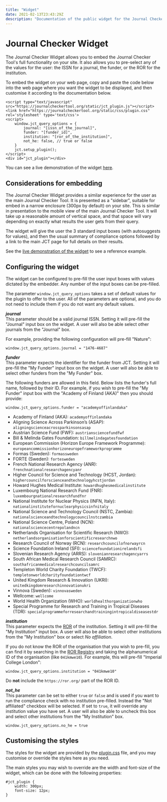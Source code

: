 ```yaml
---
title: "Widget"
date: 2021-02-13T23:43:29Z
description: "Documentation of the public widget for the Journal Checker Tool: Plan S Compliance Validator."
---
```


# Journal Checker Widget

The Journal Checker Widget allows you to embed the Journal Checker Tool's full functionality on your site. It also 
allows you to pre-select any of the values for the user: the ISSN for a journal, the funder, or the ROR for the institution.

To embed the widget on your web page, copy and paste the code below into the web page where you want the widget to be displayed,
and then customise it according to the documentation below.

```code
<script type="text/javascript" src="https://journalcheckertool.org/static/jct_plugin.js"></script>
<link href="https://journalcheckertool.org/static/css/plugin.css" rel='stylesheet' type='text/css'>
<script>
    window.jct_query_options = {
        journal: "[issn_of_the_journal]",
        funder: "[funder_id]",
        institution: "[ror_of_the_institution]",
        not_he: false, // true or false
    }
    jct.setup_plugin();
</script>
<div id="jct_plugin"></div>
```

You can see a live demonstration of the widget [here](/widget-example).

## Considerations for embedding

The Journal Checker Widget provides a similar experience for the user as the main Journal Checker Tool.  It is presented
as a "sidebar", suitable for embed in a narrow enclosure (300px by default) on your site. This is similar in presentation
to the mobile view of the main Journal Checker Tool.  It will take up a reasonable amount of vertical space, and that
space will vary depending on exactly what results the user gets from their query.

The widget will give the user the 3 standard input boxes (with autosuggests for values), and then the usual summary
of compliance options followed by a link to the main JCT page for full details on their results.

See the [live demonstration of the widget](/widget-example) to see a reference example.

## Configuring the widget

The widget can be configured to pre-fill the user input boxes with values dictated by the embedder.  Any number of the
input boxes can be pre-filled.

The parameter `window.jct_query_options` takes a set of default values for the plugin to offer to the user. 
All of the parameters are optional, and you do not need to include them if you do not want any default values.

***journal***    
This parameter should be a valid journal ISSN.
Setting it will pre-fill the "Journal" input box on the widget.
A user will also be able select other journals from the "Journal" box.

For example, providing the following configuration will pre-fill "Nature": 

```code
window.jct_query_options.journal = "1476-4687"
```

***funder***    
This parameter expects the identifier for the funder from JCT.
Setting it will pre-fill the "My Funder" input box on the widget.
A user will also be able to select other funders from the "My Funder" box.

The following funders are allowed in this field.  Below lists the funder's full name, followed by
their ID.  For example, if you wish to pre-fill the "My Funder" input box with the "Academy of Finland (AKA)"
then you should provide: 

```code
window.jct_query_options.funder = "academyoffinlandaka"
```

* Academy of Finland (AKA): `academyoffinlandaka`
* Aligning Science Across Parkinson’s (ASAP): `aligningscienceacrossparkinsonsasap`
* Austrian Science Fund (FWF): `austriansciencefundfwf`
* Bill & Melinda Gates Foundation: `billmelindagatesfoundation`
* European Commission (Horizon Europe Framework Programme): `europeancommissionhorizoneuropeframeworkprogramme`
* Formas (Sweden): `formassweden`
* FORTE (Sweden): `fortesweden`
* French National Research Agency (ANR): `frenchnationalresearchagencyanr`
* Higher Council for Science and Technology (HCST, Jordan): `highercouncilforscienceandtechnologyhcstjordan`
* Howard Hughes Medical Institute: `howardhughesmedicalinstitute`
* Luxembourg National Research Fund (FNR): `luxembourgnationalresearchfundfnr`
* National Institute for Nuclear Physics (INFN, Italy): `nationalinstitutefornuclearphysicsinfnitaly`
* National Science and Technology Council (NSTC, Zambia): `nationalscienceandtechnologycouncilnstczambia`
* National Science Centre, Poland (NCN): `nationalsciencecentrepolandncn`
* Netherlands Organisation for Scientific Research (NWO): `netherlandsorganisationforscientificresearchnwo`
* Research Council of Norway (RCN): `researchcouncilofnorwayrcn`
* Science Foundation Ireland (SFI): `sciencefoundationirelandsfi`
* Slovenian Research Agency (ARRS): `slovenianresearchagencyarrs`
* South African Medical Research Council (SAMRC): `southafricanmedicalresearchcouncilsamrc`
* Templeton World Charity Foundation (TWCF): `templetonworldcharityfoundationtwcf`
* United Kingdom Research & Innovation (UKRI): `unitedkingdomresearchinnovationukri`
* Vinnova (Sweden): `vinnovasweden`
* Wellcome: `wellcome`
* World Health Organization (WHO): `worldhealthorganizationwho`
* Special Programme for Research and Training in Tropical Diseases (TDR): `specialprogrammeforresearchandtrainingintropicaldiseasestdr`


***institution***    
This parameter expects the [ROR](https://ror.org) of the institution.
Setting it will pre-fill the "My Institution" input box.
A user will also be able to select other institutions from the "My Institution" box or select _No affiliation_.

If you do not know the ROR of the organisation that you wish to pre-fill, you can find it by searching in
the [ROR Registry](https://ror.org/) and taking the alphanumerical ID of the organisation (like `041kmwe10`).
For example, this will pre-fill "Imperial College London": 

```code
window.jct_query_options.institution = "041kmwe10"  
```
Do **not** include the `https://ror.org/` part of the ROR ID.

***not_he***    
This parameter can be set to either `true` or `false` and is used if you want to run the compliance check with no 
institution pre-filled. Instead the "Not affiliated" checkbox will be selected.
If set to `true`, it will override any institution value you have set.
A user will also be able to uncheck this box and select other institutions from the "My Institution" box.

```code
window.jct_query_options.no_he = true
```

## Customising the styles

The styles for the widget are provided by the [plugin.css](https://journalcheckertool.org/static/css/plugin.css) file,
and you may customise or override the styles here as you need.

The main styles you may wish to override are the width and font-size of the widget, which can be done with the following
properties:

```
#jct_plugin {
    width: 300px;
    font-size: 12px;
}
```

